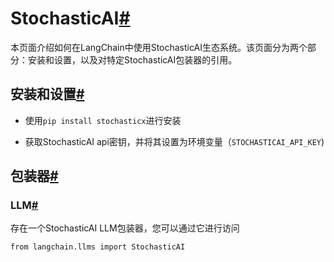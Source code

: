 

StochasticAI[#](#stochasticai "Permalink to this headline")
===========================================================

本页面介绍如何在LangChain中使用StochasticAI生态系统。该页面分为两个部分：安装和设置，以及对特定StochasticAI包装器的引用。

安装和设置[#](#installation-and-setup "Permalink to this headline")
--------------------------------------------------------------

* 使用`pip install stochasticx`进行安装

* 获取StochasticAI api密钥，并将其设置为环境变量（`STOCHASTICAI_API_KEY`)

包装器[#](#wrappers "Permalink to this headline")
----------------------------------------------

### LLM[#](#llm "Permalink to this headline")

存在一个StochasticAI LLM包装器，您可以通过它进行访问

```
from langchain.llms import StochasticAI

```

